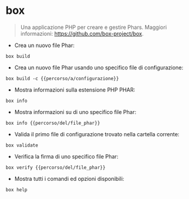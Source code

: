 # box

> Una applicazione PHP per creare e gestire Phars.
> Maggiori informazioni: <https://github.com/box-project/box>.

- Crea un nuovo file Phar:

`box build`

- Crea un nuovo file Phar usando uno specifico file di configurazione:

`box build -c {{percorso/a/configurazione}}`

- Mostra informazioni sulla estensione PHP PHAR:

`box info`

- Mostra informazioni su di uno specifico file Phar:

`box info {{percorso/del/file_phar}}`

- Valida il primo file di configurazione trovato nella cartella corrente:

`box validate`

- Verifica la firma di uno specifico file Phar:

`box verify {{percorso/del/file_phar}}`

- Mostra tutti i comandi ed opzioni disponibili:

`box help`

